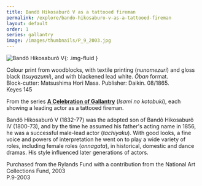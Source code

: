 ```yaml
---
title: Bandô Hikosaburô V as a tattooed fireman
permalink: /explore/bando-hikosaburo-v-as-a-tattooed-fireman
layout: default
order: 1
series: gallantry
image: /images/thumbnails/P_9_2003.jpg
---
```

![Bandô Hikosaburô V]({{site.baseurl}}/images/P_9_2003.jpg){: .img-fluid }

Colour print from woodblocks, with textile printing (_nunomezuri_) and gloss black (_tsuyazumi_), and with blackened lead white. _Ôban_ format.  
Block-cutter: Matsushima Hori Masa. Publisher: Daikin. 08/1865.  
Keyes 145

From the series [**A Celebration of Gallantry**](/series/a-celebration-of-gallantry) (_Isami no kotobuki_), each showing a leading actor as a tattooed fireman.

Bandô Hikosaburô V (1832-77) was the adopted son of Bandô Hikosaburô IV (1800-73), and by the time he assumed his father's acting name in 1856, he was a successful male-lead actor (_tachiyaku_). With good looks, a fine voice and powers of interpretation he went on to play a wide variety of roles, including female roles (_onnagata_), in historical, domestic and dance dramas. His style influenced later generations of actors.


Purchased from the Rylands Fund with a contribution from the National Art Collections Fund, 2003  
P.9-2003
